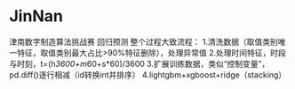 # JinNan
津南数字制造算法挑战赛
回归预测
整个过程大致流程：
1.清洗数据（取值类别唯一特征，取值类别最大占比>90%特征删除），处理异常值
2.处理时间特征，时段与时刻，t=(h*3600+m*60+s*60)/3600
3.扩展训练数据，类似“控制变量”，pd.diff()逐行相减（id转换int并排序）
4.lightgbm+xgboost+ridge（stacking）
